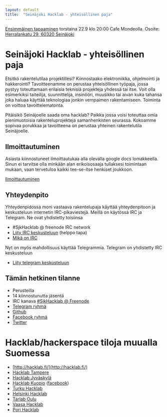 ```yaml
---
layout: default
title:  "Seinäjoki Hacklab - yhteisöllinen paja"
---
```

[Ensimmäinen tapaaminen](/blog/2016-09-14/ensimmainen-tapaaminen/) torstaina 22.9 klo 20:00 Cafe Mondeolla.
Osoite: <a href="https://www.google.fi/maps/place/Herralankatu+29,+60320+Sein%C3%A4joki">Herralankatu 29, 60320 Seinäjoki</a>

# Seinäjoki Hacklab - yhteisöllinen paja
Etsitkö rakentelutilaa projektillesi? Kiinnostaako elektroniikka, ohjelmointi ja hakkerointi? Tavoitteenamme on perustaa yhteisöllinen työpaja, jossa pystyy toteuttamaan erilaisia teknisiä projekteja yhdessä tai itse. Voit olla esimerkiksi taiteilija, suunnittelija, insinööri, muusikko tai aivan kuka tahansa joka haluaa käyttää teknologiaa jonkin vempaimen rakentamiseen. Toiminta on voittoa tavoittelematonta.

Pitäisikö Seinäjoelle saada oma hacklab? Paikka jossa voisi toteuttaa omia pienimuotoisia rakenteluprojekteja samanhenkisten seurassa. Kokoamme sopivaa porukkaa ja tavoitteena on perustaa yhteinen rakentelutila Seinäjoelle.

## Ilmoittautuminen
Asiasta kiinnostuneet ilmoittautukaa alla olevalla google docs lomakkeella. Sinun ei tarvitse olla minkään alan erikoisosaaja tullaksesi toimintaan mukaan, vaan tervetuloa kaikki tee-se-itse henkiset joukkoon.

[Ilmoittautuminen](https://docs.google.com/forms/d/e/1FAIpQLScHWKbvaRXgwTYrev-Tg35KvWHQIYO6oBxGxBr-lFjAukmiWg/viewform)

## Yhteydenpito
Yhteydenpidossa moni vastaava rakentelupaja käyttää yhteydenpitoon ja keskusteluun internetin IRC-pikaviestejä.
Meillä on käytössä IRC ja Telegram. Ne ovat yhdistetty toisiinsa
* #SjkHacklab @ freenode IRC network
* [Liity IRC keskusteluun](http://goo.gl/DCt9ru) (helppo tapa)
* [Mikä on IRC](http://goo.gl/7hGZg)

Nyt on myös mahdollisuus käyttää Telegrammia. Telegram on yhdistetty IRC keskusteluun

* [Liity telegram keskusteluun](https://telegram.me/joinchat/DSw-DT9RZnH3KnICPxgDTA)

## Tämän hetkinen tilanne

* Perusteilla
* 14 kiinnostunutta jäsentä
* IRC kanava [#SjkHacklab @ Freenode](http://goo.gl/DCt9ru)
* [Telegram ryhmä](https://telegram.me/joinchat/DSw-DT9RZnH3KnICPxgDTA)
* [Github](https://github.com/SeinajokiHacklab)
* [Facebook ryhmä](https://www.facebook.com/groups/186124325143579/)
* [Twitter](https://twitter.com/SjkHacklab)

# Hacklab/hackerspace tiloja muualla Suomessa
* [http://hacklab.fi/](http://hacklab.fi/)
* [Hacklab Tampere](http://tampere.hacklab.fi/)
* [Hacklab Jyväskylä](http://jyvaskyla.hacklab.fi/)
* [Hacklab Kuopio](http://kuopio.hacklab.fi/) ([facebook](https://www.facebook.com/pages/Hacklab-Kuopio/185497508302791))
* [Turku Hacklab](http://hacklabturku.org/)
* [Helsinki Hacklab](http://helsinki.hacklab.fi/)
* [Tarlab Oulu](http://tarlab.fi/)
* [Vaasa Hacklab](http://vaasa.hacklab.fi/)
* [Pori Hacklab](http://pori.hacklab.fi/)
